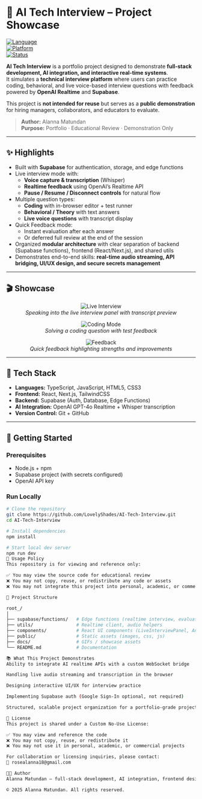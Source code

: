 # 🎤 AI Tech Interview – Project Showcase  

[![Language](https://img.shields.io/badge/Language-TypeScript-blue.svg)]()  
[![Platform](https://img.shields.io/badge/Platform-Web-orange.svg)]()  
[![Status](https://img.shields.io/badge/Status-Showcase-lightgrey.svg)]()  

**AI Tech Interview** is a portfolio project designed to demonstrate **full-stack development, AI integration, and interactive real-time systems**.  
It simulates a **technical interview platform** where users can practice coding, behavioral, and live voice-based interview questions with feedback powered by **OpenAI Realtime** and **Supabase**.  

This project is **not intended for reuse** but serves as a **public demonstration** for hiring managers, collaborators, and educators to evaluate.  

> **Author:** Alanna Matundan  
> **Purpose:** Portfolio · Educational Review · Demonstration Only  

---

## ✨ Highlights
- Built with **Supabase** for authentication, storage, and edge functions  
- Live interview mode with:
  - **Voice capture & transcription** (Whisper)  
  - **Realtime feedback** using OpenAI’s Realtime API  
  - **Pause / Resume / Disconnect controls** for natural flow  
- Multiple question types:
  - **Coding** with in-browser editor + test runner  
  - **Behavioral / Theory** with text answers  
  - **Live voice questions** with transcript display  
- Quick Feedback mode:
  - Instant evaluation after each answer  
  - Or deferred full review at the end of the session  
- Organized **modular architecture** with clear separation of backend (Supabase functions), frontend (React/Next.js), and shared utils  
- Demonstrates end-to-end skills: **real-time audio streaming, API bridging, UI/UX design, and secure secrets management**  

---

## 🎬 Showcase
<p align="center">
  <img src="docs/gifs/live_interview.gif" alt="Live Interview"><br>
  <em>Speaking into the live interview panel with transcript preview</em>
</p>

<p align="center">
  <img src="docs/gifs/coding_mode.gif" alt="Coding Mode"><br>
  <em>Solving a coding question with test feedback</em>
</p>

<p align="center">
  <img src="docs/gifs/feedback.gif" alt="Feedback"><br>
  <em>Quick feedback highlighting strengths and improvements</em>
</p>

---

## 🧰 Tech Stack
- **Languages:** TypeScript, JavaScript, HTML5, CSS3  
- **Frontend:** React, Next.js, TailwindCSS  
- **Backend:** Supabase (Auth, Database, Edge Functions)  
- **AI Integration:** OpenAI GPT-4o Realtime + Whisper transcription  
- **Version Control:** Git + GitHub  

---

## 🚀 Getting Started
### Prerequisites
- Node.js + npm  
- Supabase project (with secrets configured)  
- OpenAI API key  

### Run Locally
```bash
# Clone the repository
git clone https://github.com/LovelyShades/AI-Tech-Interview.git
cd AI-Tech-Interview

# Install dependencies
npm install

# Start local dev server
npm run dev
📖 Usage Policy
This repository is for viewing and reference only:

✅ You may view the source code for educational review
❌ You may not copy, reuse, or redistribute any code or assets
❌ You may not integrate this project into personal, academic, or commercial work

🧱 Project Structure

root_/
│
├── supabase/functions/   # Edge functions (realtime interview, evaluation)
├── utils/                # Realtime client, audio helpers
├── components/           # React UI components (LiveInterviewPanel, AnswerPanel)
├── public/               # Static assets (images, css, js)
├── docs/                 # GIFs / showcase assets
└── README.md             # Documentation

📚 What This Project Demonstrates
Ability to integrate AI realtime APIs with a custom WebSocket bridge

Handling live audio streaming and transcription in the browser

Designing interactive UI/UX for interview practice

Implementing Supabase auth (Google Sign-In optional, not required)

Structured, scalable project organization for a portfolio-grade project

📄 License
This project is shared under a Custom No-Use License:

✅ You may view and reference the code
❌ You may not copy, reuse, or redistribute it
❌ You may not use it in personal, academic, or commercial projects

For collaboration or licensing inquiries, please contact:
📧 rosealanna18@gmail.com

👩‍💻 Author
Alanna Matundan — full-stack development, AI integration, frontend design, Supabase + OpenAI bridging

© 2025 Alanna Matundan. All rights reserved.
